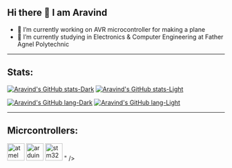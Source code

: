 ## Hi there 👋 I am Aravind

- 🔭 I’m currently working on AVR microcontroller for making a plane
- 🌱 I’m currently studying in Electronics & Computer Engineering at Father Agnel Polytechnic

---
## Stats:
<!-- comment -->
[![Aravind's GitHub stats-Dark](https://github-readme-stats.vercel.app/api?username=Pie1722&show_icons=true&theme=dark#gh-dark-mode-only)](https://github.com/Pie1722/github-readme-stats#gh-dark-mode-only)
[![Aravind's GitHub stats-Light](https://github-readme-stats.vercel.app/api?username=Pie1722&show_icons=true&theme=light#gh-light-mode-only)](https://github.com/Pie1722/github-readme-stats#gh-light-mode-only)

[![Aravind's GitHub lang-Dark](https://github-readme-stats.vercel.app/api/top-langs/?username=Pie1722&layout=compact&theme=dark#gh-dark-mode-only)](https://github.com/Pie1722/github-readme-stats#gh-dark-mode-only)
[![Aravind's GitHub lang-Light](https://github-readme-stats.vercel.app/api/top-langs/?username=Pie1722&layout=compact&theme=light#gh-light-mode-only)](https://github.com/Pie1722/github-readme-stats#gh-light-mode-only)

---

## Micrcontrollers:

<p align="left">
  <img height="40" alt="atmel" src="https://github.com/user-attachments/assets/b7656ee2-d5a6-47bc-aca4-306a4a2a773e" />
  <img height="40" alt="arduino" src="https://github.com/user-attachments/assets/9568a9db-437c-41cc-b902-73f8d1b4d252" />
  <img height="40" alt="stm32" src="https://github.com/user-attachments/assets/390248b9-bca9-424d-9894-d8da051058f2" />
" />
</p>
